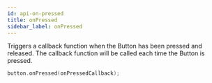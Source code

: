 ```yaml
---
id: api-on-pressed
title: onPressed
sidebar_label: onPressed
---
```


Triggers a callback function when the Button has been pressed and released. The callback function will be called each time the Button is pressed.

```cpp
button.onPressed(onPressedCallback);
```